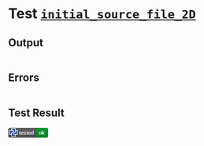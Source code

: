 # Test [`initial_source_file_2D`](/doc/structure/source_files.md#L23)

## Output

```,plain
```

## Errors

```,plain
```

## Test Result

![OK](/doc/structure/.test/initial_source_file_2D.png)
